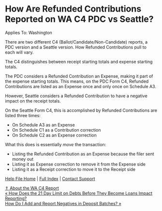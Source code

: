  How Are Refunded Contributions Reported on WA C4 PDC vs Seattle?
==========

Applies To: Washington

There are two different C4 (Ballot/Candidate/Non-Candidate) reports, a PDC version and a Seattle version. How Refunded Contributions pull to each will vary.

The C4 distinguishes between receipt starting totals and expense starting totals.

The PDC considers a Refunded Contribution an Expense, making it part of the expense starting totals. This means, on the PDC Form C4, Refunded Contributions are listed as an Expense once and only once on Schedule A3.

However, Seattle considers a Refunded Contribution to have a negative impact on the receipt totals.

On the Seattle Form C4, this is accomplished by Refunded Contributions are listed three times:

* On Schedule A3 as an Expense
* On Schedule C1 as a Contribution correction
* On Schedule C2 as an Expense correction

What this does is essentially *move* the transaction:

* Listing the Refunded Contribution as an Expense because the filer sent money out
* Listing it as Expense correction to remove it from the Expense side
* Listing it as a Receipt correction to move it to the Receipt side

[Help File Home](/help/) | [Full Index](/Help-File-Directory/) | [Contact Support](mailto:support@ISPolitical.com)

[⇑ About the WA C4 Report](/About-the-WA-C4-Report)  
[« How Does the 21 Day Limit on Debts Before They Become Loans Impact Reporting?](/How-Does-the-21-Day-Limit-on-Debts-Before-They-Become-Loans-Impact-Reporting)  
[How Do I Add and Report Negatives in Deposit Batches? »](/How-Do-I-Add-and-Report-Negatives-in-Deposit-Batches)